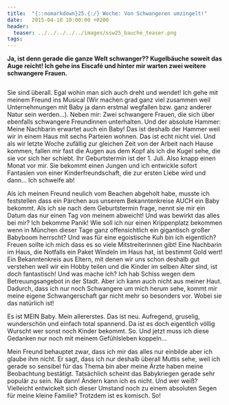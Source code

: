 ```yaml
---
title:  "{::nomarkdown}25.{:/} Woche: Von Schwangeren umzingelt!"
date:   2015-04-18 10:00:00 +0200
header:
  teaser: ../../../../../images/ssw25_bauche_teaser.png
tags:
---
```

**Ja, ist denn gerade die ganze Welt schwanger?? Kugelbäuche soweit das Auge reicht! Ich gehe ins Eiscafé und hinter mir warten zwei weitere schwangere Frauen.**

<figure>
  <img src="../../../../../images/ssw25_bauche.jpg" alt="">
  <figcaption></figcaption>
</figure>

Sie sind überall. Egal wohin man sich auch dreht und wendet!
Ich gehe mit meinem Freund ins Musical (Wir machen grad ganz viel zusammen weil Unternehmungen mit Baby ja dann erstmal wegfallen bzw. ganz anderer Natur sein werden…). Neben mir: Zwei schwangere Frauen, die sich über ebenfalls schwangere Freundinnen unterhalten. Und der absolute Hammer: Meine Nachbarin erwartet auch ein Baby! Das ist deshalb der Hammer weil wir in einem Haus mit sechs Parteien wohnen. Das ist echt nicht viel. Und als wir letzte Woche zufällig zur gleichen Zeit von der Arbeit nach Hause kommen, fallen mir fast die Augen aus dem Kopf als ich die Kugel sehe, die sie vor sich her schiebt. Ihr Geburtstermin ist der 1. Juli. Also knapp einen Monat vor mir. Sie bekommt einen Jungen und ich entwickle sofort Fantasien von einer Kinderfreundschaft, die zur ersten Liebe wird und dann… Ich schweife ab!

Als ich meinen Freund neulich vom Beachen abgeholt habe, musste ich feststellen dass ein Pärchen aus unserem Bekanntenkreise AUCH ein Baby bekommt. Als ich sie nach dem Geburtstermin frage, nennt sie mir ein Datum das nur einen Tag von meinem abweicht! Und was bewirkt das alles bei mir? Ich bekomme Panik! Wie soll ich nur einen Krippenplatz bekommen wenn in München dieser Tage ganz offensichtlich ein gigantisch großer Babyboom herrscht? Und was für eine egoistische Kuh bin ich eigentlich? Freuen sollte ich mich dass es so viele Mitstreiterinnen gibt! Eine Nachbarin im Haus, die Notfalls ein Paket Windeln im Haus hat, ist bestimmt Gold wert! Ein Bekanntenkreis aus Eltern, mit denen wir uns schon deshalb gut verstehen weil wir ein Hobby teilen und die Kinder im selben Alter sind, ist doch fantastisch! Und was mache ich? Ich hab Schiss wegen dem Betreuungsangebot in der Stadt. Aber ich kann auch nicht aus meiner Haut. Dadurch, dass ich nur noch Schwangere um mich herum sehe, kommt mir meine eigene Schwangerschaft gar nicht mehr so besonders vor. Wobei sie das natürlich ist!

Es ist MEIN Baby. Mein allererstes. Das ist neu. Aufregend, gruselig, wunderschön und einfach total spannend. Da ist es doch eigentlich völlig Wurscht wer sonst noch Kinder bekommt. So. Und jetzt muss ich diese Gedanken nur noch mit meinem Gefühlsleben koppeln…

Mein Freund behauptet zwar, dass ich mir das alles nur einbilde aber ich glaube ihm nicht. Er sagt, dass ich nur deshalb überall Muttis sehe, weil ich gerade so sensibel für das Thema bin aber meine Ärzte haben meine Beobachtung bestätigt. Tatsächlich scheint das Babykriegen gerade sehr populär zu sein. Na dann! Ändern kann ich es nicht. Und wer weiß? Vielleicht entwickelt sich dieser Umstand noch zu einem absoluten Segen für meine kleine Familie? Trotzdem ist es komisch. So!
